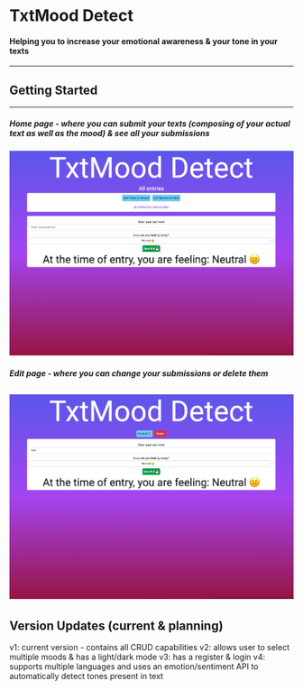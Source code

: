 # TxtMood Detect
#### Helping you to increase your emotional awareness & your tone in your texts
---
## Getting Started
---
##### Home page - where you can submit your texts (composing of your actual text as well as the mood) & see all your submissions
![home page](./assets/home%20page.png)

##### Edit page - where you can change your submissions or delete them
![edit page](./assets/edit%20page.png)
---
## Version Updates (current & planning)
v1: current version - contains all CRUD capabilities
v2: allows user to select multiple moods & has a light/dark mode
v3: has a register & login
v4: supports multiple languages and uses an emotion/sentiment API to automatically detect tones present in text 